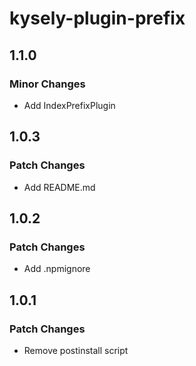 # kysely-plugin-prefix

## 1.1.0

### Minor Changes

- Add IndexPrefixPlugin

## 1.0.3

### Patch Changes

- Add README.md

## 1.0.2

### Patch Changes

- Add .npmignore

## 1.0.1

### Patch Changes

- Remove postinstall script
